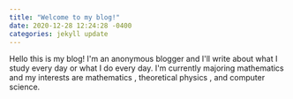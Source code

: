```yaml
---
title: "Welcome to my blog!"
date: 2020-12-28 12:24:28 -0400
categories: jekyll update
---
```

Hello this is my blog! I'm an anonymous blogger and I'll write about what I study every day or what I do every day. I'm currently majoring mathematics and my interests are mathematics , theoretical physics , and computer science. 
